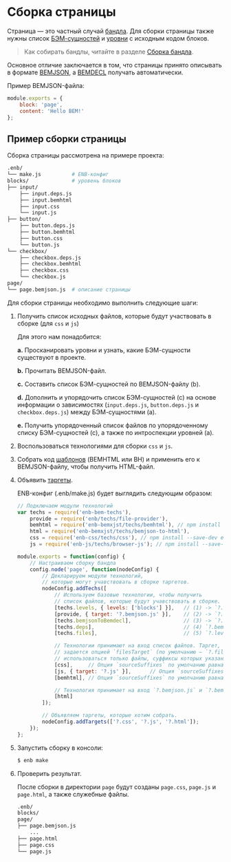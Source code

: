 # Сборка страницы

Страница — это частный случай [бандла](https://github.com/enb/enb/blob/master/docs/terms.ru.md). Для сборки страницы также нужны список [БЭМ-сущностей](https://ru.bem.info/methodology/key-concepts/#БЭМ-сущность) и [уровни](https://ru.bem.info/methodology/redefinition-levels/) с исходным кодом блоков.

> Как собирать бандлы, читайте в разделе [Сборка бандла](build-bundle.ru.md).

Основное отличие заключается в том, что страницы принято описывать в формате [BEMJSON](https://ru.bem.info/platform/bemjson/), а [BEMDECL](https://ru.bem.info/methodology/declarations/) получать автоматически.

Пример BEMJSON-файла:

```js
module.exports = {
    block: 'page',
    content: 'Hello BEM!'
};
```

## Пример сборки страницы

Сборка страницы рассмотрена на примере проекта:

```sh
.enb/
└── make.js          # ENB-конфиг
blocks/              # уровень блоков
├── input/
    ├── input.deps.js
    ├── input.bemhtml
    ├── input.css
    └── input.js
├── button/
    ├── button.deps.js
    ├── button.bemhtml
    ├── button.css
    └── button.js
└── checkbox/
    ├── checkbox.deps.js
    ├── checkbox.bemhtml
    ├── checkbox.css
    └── checkbox.js
page/
└── page.bemjson.js  # описание страницы
```

Для сборки страницы необходимо выполнить следующие шаги:

1. Получить список исходных файлов, которые будут участвовать в сборке (для `css` и `js`)

    Для этого нам понадобится:

    **a.** Просканировать уровни и узнать, какие БЭМ-сущности существуют в проекте.

    **b.** Прочитать BEMJSON-файл.

    **c.** Составить список БЭМ-сущностей по BEMJSON-файлу (b).

    **d.** Дополнить и упорядочить список БЭМ-сущностей (c) на основе информации о зависимостях (`input.deps.js`, `button.deps.js` и `checkbox.deps.js`) между БЭМ-сущностями (a).

    **e.** Получить упорядоченный список файлов по упорядоченному списку БЭМ-сущностей (c), а также по интроспекции уровней (a).

2. Воспользоваться технологиями для сборки `css` и `js`.

3. Собрать код [шаблонов](https://ru.bem.info/platform/bem-xjst/8/) (BEMHTML или BH) и применить его к BEMJSON-файлу, чтобы получить HTML-файл.

4. Объявить [таргеты](https://github.com/enb/enb/blob/master/docs/terms.ru.md).

    ENB-конфиг (.enb/make.js) будет выглядить следующим образом:

    ```js
    // Подключаем модули технологий
    var techs = require('enb-bem-techs'),
        provide = require('enb/techs/file-provider'),
        bemhtml = require('enb-bemxjst/techs/bemhtml'), // npm install --save-dev enb-bemxjst
        html = require('enb-bemxjst/techs/bemjson-to-html'),
        css = require('enb-css/techs/css'), // npm install --save-dev enb-css
        js = require('enb-js/techs/browser-js'); // npm install --save-dev enb-js

    module.exports = function(config) {
        // Настраиваем сборку бандла
        config.node('page', function(nodeConfig) {
            // Декларируем модули технологий,
            // которые могут учавствовать в сборке таргетов.
            nodeConfig.addTechs([
                // Используем базовые технологии, чтобы получить
                // список файлов, которые будут учавствовать в сборке.
                [techs.levels, { levels: ['blocks'] }],   // (1) -> `?.levels`
                [provide, { target: '?.bemjson.js' }],    // (2) -> `?.bemjson.js`
                [techs.bemjsonToBemdecl],                 // (3) -> `?.bemdecl.js`
                [techs.deps],                             // (4) `?.bemdecl.js` -> `?.deps.js`
                [techs.files],                            // (5) `?.levels` + `?.deps.js` -> `?.files`

                // Технологии принимают на вход список файлов. Таргет, в котором хранится список файлов,
                // задается опцией `filesTarget` (по умолчанию — `?.files`). Для сборки будут
                // использоваться только файлы, суффиксы которых указаны опцией `sourceSuffixes`.
                [css],     // Опция `sourceSuffixes` по умолчанию равна `['css']`
                [js, { target: '?.js' }],      // Опция `sourceSuffixes` по умолчанию равна `['vanilla.js', 'js', 'browser.js']`
                [bemhtml], // Опция `sourceSuffixes` по умолчанию равна `['bemhtml', 'bemhtml.xjst']`.

                // Технология принимает на вход `?.bemjson.js` и `?.bemhtml.js` таргеты.
                [html]
            ]);

            // Объявляем таргеты, которые хотим собрать.
            nodeConfig.addTargets(['?.css', '?.js', '?.html']);
        });
    };
    ```

5. Запустить сборку в консоли:

    ```sh
    $ enb make
    ```

6. Проверить результат.

   После сборки в директории `page` будут созданы `page.css`, `page.js` и `page.html`, а также служебные файлы.

    ```sh
    .enb/
    blocks/
    page/
    ├── page.bemjson.js
        ...
    ├── page.html
    ├── page.css
    └── page.js
    ```
